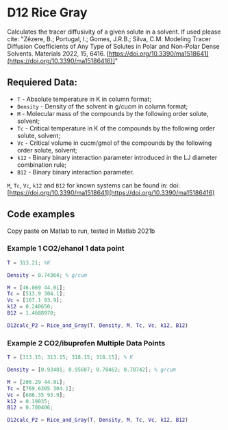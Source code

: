 # D12 Rice Gray

Calculates the tracer diffusivity of a given solute in a solvent. If used please cite: "Zêzere, B.; Portugal, I.; Gomes, J.R.B.; Silva, C.M. Modeling Tracer Diffusion Coefficients of Any Type of Solutes in Polar and Non-Polar Dense Solvents. Materials 2022, 15, 6416. [https://doi.org/10.3390/ma1518641](https://doi.org/10.3390/ma15186416)]"

## Requiered Data:

* `T` - Absolute temperature in K in column format;
* `Density` - Density of the solvent in g/cucm  in column format;
* `M` - Molecular mass of the compounds by the following order solute, solvent;
* `Tc` - Critical temperature in K of the compounds by the following order solute, solvent;
* `Vc` - Critical volume in cucm/gmol of the compounds by the following order solute, solvent;
* `k12` - Binary binary interaction parameter introduced in the LJ diameter combination rule;
* `B12` - Binary binary interaction parameter.

`M`, `Tc`, `Vc`, `k12` and `B12` for known systems can be found in: doi: [https://doi.org/10.3390/ma1518641](https://doi.org/10.3390/ma15186416)

## Code examples

Copy paste on Matlab to run, tested in Matlab 2021b

### Example 1 CO2/ehanol 1 data point
```matlab
T = 313.21; %K

Density = 0.74364; % g/cum

M = [46.069 44.01];
Tc = [513.9 304.1];
Vc = [167.1 93.9];
k12 = 0.240650;
B12 = 1.4688970;

D12calc_P2 = Rice_and_Gray(T, Density, M, Tc, Vc, k12, B12)
```


### Example 2 CO2/ibuprofen Multiple Data Points
```matlab
T = [313.15; 313.15; 318.15; 318.15]; % K

Density = [0.93481; 0.95607; 0.78462; 0.78742]; % g/cum

M = [206.29 44.01];
Tc = [769.6305 304.1];
Vc = [686.35 93.9];
k12 = 0.19035;
B12 = 0.700406;

D12calc_P2 = Rice_and_Gray(T, Density, M, Tc, Vc, k12, B12)
```
